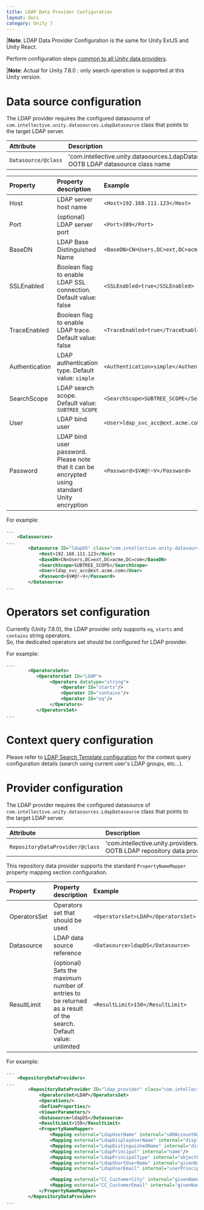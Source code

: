 ```yaml
---
title: LDAP Data Provider Configuration 
layout: docs
category: Unity 7
---
```

|**Note**: LDAP Data Provider Configuration is the same for Unity ExtJS and Unity React.

Perform configuration steps [common to all Unity data providers](../repository-data-providers.md#common-steps-to-configure-data-provider).   

|**Note**: Actual for Unity 7.8.0 : only search operation is supported at this Unity version.

# Data source configuration

The LDAP provider requires the configured datasource of `com.intellective.unity.datasources.LdapDatasource` class that points to the target LDAP server.

|Attribute | Description |
|:---------|:------------|
|`Datasource/@class`| 'com.intellective.unity.datasources.LdapDatasource' OOTB LDAP datasource class name|

| Property       | Property description              | Example        |
|:---------------|:--------------------------------|:---------------|
| Host | LDAP server host name | `<Host>192.168.111.123</Host>` |
| Port | (optional) LDAP server port | `<Port>389</Port>` |
| BaseDN | LDAP Base Distinguished Name | `<BaseDN>CN=Users,DC=ext,DC=acme,DC=com</BaseDN>` | 
| SSLEnabled | Boolean flag to enable LDAP SSL connection. Default value: false | `<SSLEnabled>true</SSLEnabled>` | 
| TraceEnabled | Boolean flag to enable LDAP trace. Default value: false | `<TraceEnabled>true</TraceEnabled>` | 
| Authentication | LDAP authentication type. Default value: `simple` | `<Authentication>simple</Authentication>` | 
| SearchScope | LDAP search scope. Default value: `SUBTREE_SCOPE` | `<SearchScope>SUBTREE_SCOPE</SearchScope>` | 
| User | LDAP bind user | `<User>ldap_svc_acc@ext.acme.com</User>` | 
| Password | LDAP bind user password.  Please note that it can be encrypted using standard Unity encryption | `<Password>$V#@!~V</Password>` |  

For example:
```xml
...
    <Datasources>
...
        <Datasource ID="ldapDS" class="com.intellective.unity.datasources.LdapDatasource">
            <Host>192.168.111.123</Host>
            <BaseDN>CN=Users,DC=ext,DC=acme,DC=com</BaseDN>
            <SearchScope>SUBTREE_SCOPE</SearchScope>
            <User>ldap_svc_acc@ext.acme.com</User>
            <Password>$V#@!~V</Password>
        </Datasource>
...
```

# Operators set configuration

Currently (Unity 7.8.0), the LDAP provider only supports `eq`, `starts` and `contains` string operators.  
So, the dedicated operators set should be configured for LDAP provider.  

For example:
```xml
...
        <OperatorsSets>
           <OperatorsSet ID="LDAP">
                <Operators datatype="string">
                    <Operator ID="starts"/>
                    <Operator ID="contains"/>
                    <Operator ID="eq"/>
                </Operators>
           </OperatorsSet>    
...
```

# Context query configuration

Please refer to [LDAP Search Template configuration](../search-templates/ldap.md) for the context query configuration details (search using current user's LDAP groups, etc...).

# Provider configuration

The LDAP provider requires the configured datasource of `com.intellective.unity.datasources.LdapDatasource` class that points to the target LDAP server.  

|Attribute | Description |
|:---------|:------------|
|`RepositoryDataProvider/@class`| 'com.intellective.unity.providers.ldap.LdapProvider' OOTB LDAP repository data provider class name|

This repository data provider supports the standard `PropertyNameMapper` property mapping section configuration.  

| Property       | Property description              | Example        |
|:---------------|:--------------------------------|:---------------|
| OperatorsSet | Operators set that should be used | `<OperatorsSet>LDAP</OperatorsSet>` | 
| Datasource | LDAP data source reference | `<Datasource>ldapDS</Datasource>` |
| ResultLimit | (optional) Sets the maximum number of entries to be returned as a result of the search. Default value: unlimited | `<ResultLimit>150</ResultLimit>` |

For example:
```xml
...
    <RepositoryDataProviders>
...
        <RepositoryDataProvider ID="ldap_provider" class="com.intellective.unity.providers.ldap.LdapProvider">
            <OperatorsSet>LDAP</OperatorsSet>
            <Operations/>
            <DefineProperties/>
            <ViewerParameters/>
            <Datasource>ldapDS</Datasource>
            <ResultLimit>150</ResultLimit>
            <PropertyNameMapper>
                <Mapping external="LdapUserName" internal="sAMAccountName"/>
                <Mapping external="LdapDisplayUserName" internal="displayName"/>
                <Mapping external="LdapDistinguishedName" internal="distinguishedName"/>
                <Mapping external="LdapPrincipal" internal="name"/>
                <Mapping external="LdapPrincipalType" internal="objectClass"/>
                <Mapping external="LdapShortUserName" internal="givenName"/>
                <Mapping external="LdapUserEmail" internal="userPrincipalName"/>

                <Mapping external="CC_CustomerCity" internal="givenName"/>
                <Mapping external="CC_CustomerEmail" internal="givenName"/>
            </PropertyNameMapper>
        </RepositoryDataProvider>
...
```
